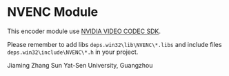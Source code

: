 # NVENC Module
This encoder module use [NVIDIA VIDEO CODEC SDK][1].

Please remember to add libs `deps.win32\lib\NVENC\*.libs` and include files `deps.win32\include\NVENC\*.h` in your project.

Jiaming Zhang
Sun Yat-Sen University, Guangzhou


  [1]: https://developer.nvidia.com/nvidia-video-codec-sdk
